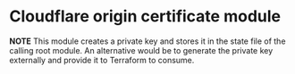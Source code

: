 # Cloudflare origin certificate module

**NOTE**
This module creates a private key and stores it in the state file of the calling root module. An alternative would be to generate the private key externally and 
provide it to Terraform to consume.